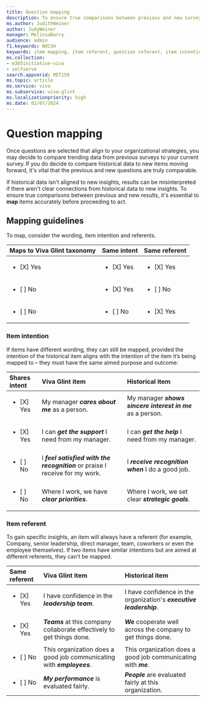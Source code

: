 ```yaml
---
title: Question mapping
description: To ensure true comparisons between previous and new survey item results, it's essential to **map** items accurately.​ 
ms.author: JudithWeiner
author: JudyWeiner
manager: MelissaBarry
audience: admin
f1.keywords: NOCSH
keywords: item mapping, item referent, question referent, item intention, question intention
ms.collection:  
- m365initiative-viva
- selfserve 
search.appverid: MET150 
ms.topic: article
ms.service: viva
ms.subservice: viva-glint
ms.localizationpriority: high
ms.date: 02/07/2024
---
```


# Question mapping

Once questions are selected that align to your organizational strategies, you may decide to compare trending data from previous surveys to your current survey. If you do decide to compare historical data to new items moving forward, it's vital that the previous and new questions are truly comparable. 

If historical data isn't aligned to new insights, results can be misinterpreted if there aren't clear connections from historical data to new insights. To ensure true comparisons between previous and new results, it's essential to **map** items accurately before proceeding to act.​ 

## Mapping guidelines 

To map, consider the wording, item intention and referents.

|Maps to Viva Glint taxonomy   |Same intent   |Same referent|
|:----------|:-----------|:------------|
|<ul><li>[X] Yes</li></ul>   |<ul><li>[X] Yes</li></ul>      |<ul><li>[X] Yes</li></ul>  |
|<ul><li>[ ] No</li></ul> |<ul><li>[X] Yes</li></ul>    |<ul><li>[ ] No</li></ul> |
|<ul><li>[ ] No</li></ul> |<ul><li>[ ] No</li></ul>    |<ul><li>[X] Yes</li></ul> |

### Item intention 

If items have different wording, they can still be mapped, provided the intention of the historical item aligns with the intention of the item it’s being mapped to – they must have the same aimed purpose and outcome:

|Shares intent   |Viva Glint item   |Historical item|
|:----------|:-----------|:------------|
|<ul><li>[X] Yes</li></ul>   |My manager ***cares about me*** as a person.     |My manager ***shows sincere interest in me*** as a person. |
|<ul><li>[X] Yes</li></ul>   |I can ***get the support*** I need from my manager.      |I can ***get the help*** I need from my manager.   |
|<ul><li>[ ] No</li></ul> |I ***feel satisfied with the recognition*** or praise I receive for my work.   |I ***receive recognition when*** I do a good job. |
|<ul><li>[ ] No</li></ul> |Where I work, we have ***clear priorities***.    |Where I work, we set clear ***strategic goals***. |

### Item referent 

To gain specific insights, an item will always have a referent (for example, Company, senior leadership, direct manager, team, coworkers or even the employee themselves). If two items have similar intentions but are aimed at different referents, they can't be mapped.  

|Same referent   |Viva Glint item   |Historical item|
|:----------|:-----------|:------------|
|<ul><li>[X] Yes</li></ul>   |I have confidence in the ***leadership team***.     |I have confidence in the organization's ***executive leadership***. |
|<ul><li>[X] Yes</li></ul>   |***Teams*** at this company collaborate effectively to get things done.      |***We*** cooperate well across the company to get things done.   |
|<ul><li>[ ] No</li></ul> |This organization does a good job communicating with ***employees***.   |This organization does a good job communicating with ***me***. |
|<ul><li>[ ] No</li></ul> |***My performance*** is evaluated fairly.    |***People*** are evaluated fairly at this organization. |

